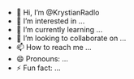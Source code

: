 - 👋 Hi, I’m @KrystianRadlo
- 👀 I’m interested in ...
- 🌱 I’m currently learning ...
- 💞️ I’m looking to collaborate on ...
- 📫 How to reach me ...
- 😄 Pronouns: ...
- ⚡ Fun fact: ...

<!---
KryxaRoz/KryxaRoz is a ✨ special ✨ repository because its `README.md` (this file) appears on your GitHub profile.
You can click the Preview link to take a look at your changes.
--->
